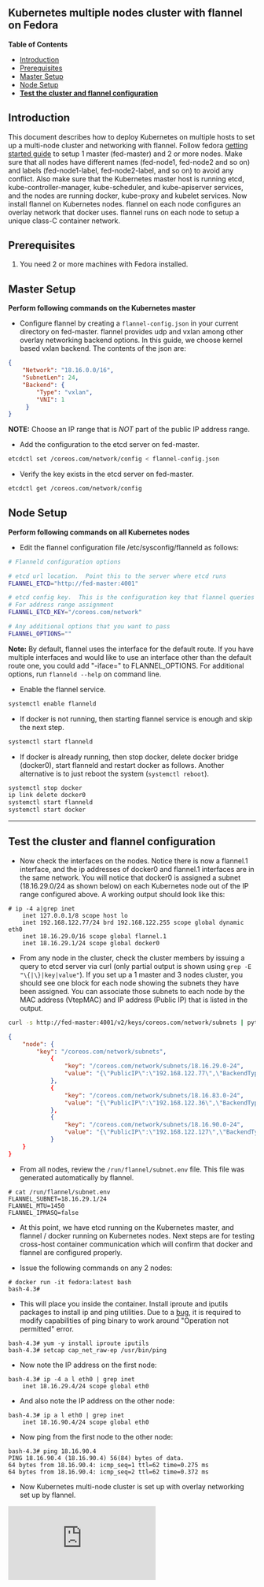 <!-- BEGIN MUNGE: UNVERSIONED_WARNING -->


<!-- END MUNGE: UNVERSIONED_WARNING -->
Kubernetes multiple nodes cluster with flannel on Fedora
--------------------------------------------------------

**Table of Contents**

- [Introduction](#introduction)
- [Prerequisites](#prerequisites)
- [Master Setup](#master-setup)
- [Node Setup](#node-setup)
- [**Test the cluster and flannel configuration**](#test-the-cluster-and-flannel-configuration)

## Introduction

This document describes how to deploy Kubernetes on multiple hosts to set up a multi-node cluster and networking with flannel. Follow fedora [getting started guide](fedora_manual_config.md) to setup 1 master (fed-master) and 2 or more nodes. Make sure that all nodes have different names (fed-node1, fed-node2 and so on) and labels (fed-node1-label, fed-node2-label, and so on) to avoid any conflict. Also make sure that the Kubernetes master host is running etcd, kube-controller-manager, kube-scheduler, and kube-apiserver services, and the nodes are running docker, kube-proxy and kubelet services. Now install flannel on Kubernetes nodes. flannel on each node configures an overlay network that docker uses. flannel runs on each node to setup a unique class-C container network.

## Prerequisites

1. You need 2 or more machines with Fedora installed.

## Master Setup

**Perform following commands on the Kubernetes master**

* Configure flannel by creating a `flannel-config.json` in your current directory on fed-master. flannel provides udp and vxlan among other overlay networking backend options. In this guide, we choose kernel based vxlan backend. The contents of the json are:

```json
{
    "Network": "18.16.0.0/16",
    "SubnetLen": 24,
    "Backend": {
        "Type": "vxlan",
        "VNI": 1
     }
}
```

**NOTE:** Choose an IP range that is *NOT* part of the public IP address range.

* Add the configuration to the etcd server on fed-master.

```sh
etcdctl set /coreos.com/network/config < flannel-config.json
```

* Verify the key exists in the etcd server on fed-master.

```sh
etcdctl get /coreos.com/network/config
```

## Node Setup

**Perform following commands on all Kubernetes nodes**

* Edit the flannel configuration file /etc/sysconfig/flanneld as follows:

```sh
# Flanneld configuration options

# etcd url location.  Point this to the server where etcd runs
FLANNEL_ETCD="http://fed-master:4001"

# etcd config key.  This is the configuration key that flannel queries
# For address range assignment
FLANNEL_ETCD_KEY="/coreos.com/network"

# Any additional options that you want to pass
FLANNEL_OPTIONS=""
```

**Note:** By default, flannel uses the interface for the default route. If you have multiple interfaces and would like to use an interface other than the default route one, you could add "-iface=" to FLANNEL_OPTIONS. For additional options, run `flanneld --help` on command line.

* Enable the flannel service.

```sh
systemctl enable flanneld
```

* If docker is not running, then starting flannel service is enough and skip the next step.

```sh
systemctl start flanneld
```

* If docker is already running, then stop docker, delete docker bridge (docker0), start flanneld and restart docker as follows. Another alternative is to just reboot the system (`systemctl reboot`).

```sh
systemctl stop docker
ip link delete docker0
systemctl start flanneld
systemctl start docker
```

***

## **Test the cluster and flannel configuration**

* Now check the interfaces on the nodes. Notice there is now a flannel.1 interface, and the ip addresses of docker0 and flannel.1 interfaces are in the same network. You will notice that docker0 is assigned a subnet (18.16.29.0/24 as shown below) on each Kubernetes node out of the IP range configured above. A working output should look like this:

```console
# ip -4 a|grep inet
    inet 127.0.0.1/8 scope host lo
    inet 192.168.122.77/24 brd 192.168.122.255 scope global dynamic eth0
    inet 18.16.29.0/16 scope global flannel.1
    inet 18.16.29.1/24 scope global docker0
```

* From any node in the cluster, check the cluster members by issuing a query to etcd server via curl (only partial output is shown using `grep -E "\{|\}|key|value"`). If you set up a 1 master and 3 nodes cluster, you should see one block for each node showing the subnets they have been assigned. You can associate those subnets to each node by the MAC address (VtepMAC) and IP address (Public IP) that is listed in the output.

```sh
curl -s http://fed-master:4001/v2/keys/coreos.com/network/subnets | python -mjson.tool
```

```json
{
    "node": {
        "key": "/coreos.com/network/subnets",
            {
                "key": "/coreos.com/network/subnets/18.16.29.0-24",
                "value": "{\"PublicIP\":\"192.168.122.77\",\"BackendType\":\"vxlan\",\"BackendData\":{\"VtepMAC\":\"46:f1:d0:18:d0:65\"}}"
            },
            {
                "key": "/coreos.com/network/subnets/18.16.83.0-24",
                "value": "{\"PublicIP\":\"192.168.122.36\",\"BackendType\":\"vxlan\",\"BackendData\":{\"VtepMAC\":\"ca:38:78:fc:72:29\"}}"
            },
            {
                "key": "/coreos.com/network/subnets/18.16.90.0-24",
                "value": "{\"PublicIP\":\"192.168.122.127\",\"BackendType\":\"vxlan\",\"BackendData\":{\"VtepMAC\":\"92:e2:80:ba:2d:4d\"}}"
            }
    }
}
```

* From all nodes, review the `/run/flannel/subnet.env` file.  This file was generated automatically by flannel.

```console
# cat /run/flannel/subnet.env
FLANNEL_SUBNET=18.16.29.1/24
FLANNEL_MTU=1450
FLANNEL_IPMASQ=false
```

* At this point, we have etcd running on the Kubernetes master, and flannel / docker running on Kubernetes nodes. Next steps are for testing cross-host container communication which will confirm that docker and flannel are configured properly.

* Issue the following commands on any 2 nodes:

```console
# docker run -it fedora:latest bash
bash-4.3# 
```

* This will place you inside the container. Install iproute and iputils packages to install ip and ping utilities. Due to a [bug](https://bugzilla.redhat.com/show_bug.cgi?id=1142311), it is required to modify capabilities of ping binary to work around "Operation not permitted" error.

```console
bash-4.3# yum -y install iproute iputils
bash-4.3# setcap cap_net_raw-ep /usr/bin/ping
```

* Now note the IP address on the first node:

```console
bash-4.3# ip -4 a l eth0 | grep inet
    inet 18.16.29.4/24 scope global eth0
```

* And also note the IP address on the other node:

```console
bash-4.3# ip a l eth0 | grep inet
    inet 18.16.90.4/24 scope global eth0
```

* Now ping from the first node to the other node:

```console
bash-4.3# ping 18.16.90.4
PING 18.16.90.4 (18.16.90.4) 56(84) bytes of data.
64 bytes from 18.16.90.4: icmp_seq=1 ttl=62 time=0.275 ms
64 bytes from 18.16.90.4: icmp_seq=2 ttl=62 time=0.372 ms
```

* Now Kubernetes multi-node cluster is set up with overlay networking set up by flannel.<!-- TAG IS_VERSIONED -->


<!-- BEGIN MUNGE: GENERATED_ANALYTICS -->
[![Analytics](https://kubernetes-site.appspot.com/UA-36037335-10/GitHub/docs/getting-started-guides/fedora/flannel_multi_node_cluster.md?pixel)]()
<!-- END MUNGE: GENERATED_ANALYTICS -->
